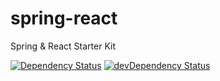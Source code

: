 # spring-react
Spring &amp; React Starter Kit

[![Dependency Status](https://david-dm.org/iviireczech/spring-react.svg?path=client)](https://david-dm.org/iviireczech/spring-react?path=client)
[![devDependency Status](https://david-dm.org/iviireczech/spring-react/dev-status.svg?path=client)](https://david-dm.org/iviireczech/spring-react?path=client#info=devDependencies)
